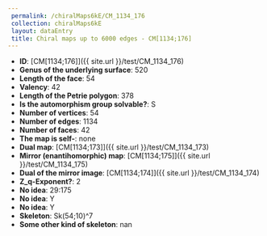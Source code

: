 ```yaml
--- 
 permalink: /chiralMaps6kE/CM_1134_176 
 collection: chiralMaps6kE
 layout: dataEntry
 title: Chiral maps up to 6000 edges - CM[1134;176]
---
```


- **ID**: [CM[1134;176]]({{ site.url }}/test/CM_1134_176)
- **Genus of the underlying surface**: 520
- **Length of the face**: 54
- **Valency**: 42
- **Length of the Petrie polygon**: 378
- **Is the automorphism group solvable?**: S
- **Number of vertices**: 54
- **Number of edges**: 1134
- **Number of faces**: 42
- **The map is self-**: none
- **Dual map**: [CM[1134;173]]({{ site.url }}/test/CM_1134_173)
- **Mirror (enantihomorphic) map**: [CM[1134;175]]({{ site.url }}/test/CM_1134_175)
- **Dual of the mirror image**: [CM[1134;174]]({{ site.url }}/test/CM_1134_174)
- **Z_q-Exponent?**: 2
- **No idea**:  29:175
- **No idea**: Y
- **No idea**: Y
- **Skeleton**: Sk(54;10)^7
- **Some other kind of skeleton**: nan
